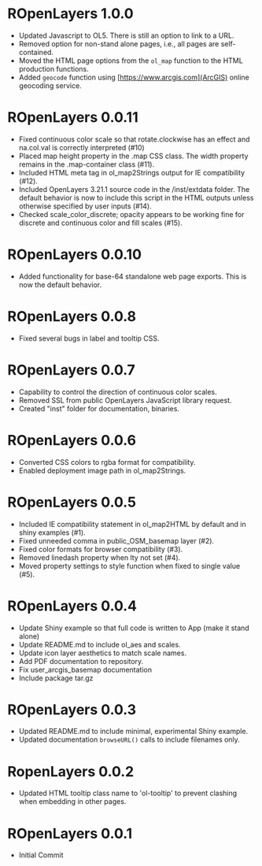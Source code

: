 # ROpenLayers 1.0.0

* Updated Javascript to OL5.  There is still an option to link to a URL.
* Removed option for non-stand alone pages, i.e., all pages are self-contained.
* Moved the HTML page options from the `ol_map` function to the HTML production functions.
* Added `geocode` function using [https://www.arcgis.com](ArcGIS) online geocoding service.

# ROpenLayers 0.0.11

* Fixed continuous color scale so that rotate.clockwise has an effect and na.col.val is correctly interpreted (#10)
* Placed map height property in the .map CSS class.  The width property remains in the .map-container class (#11).
* Included HTML meta tag in ol_map2Strings output for IE compatibility (#12).
* Included OpenLayers 3.21.1 source code in the /inst/extdata folder.  The default behavior is now to include this script in the HTML outputs unless otherwise specified by user inputs (#14).
* Checked scale_color_discrete; opacity appears to be working fine for discrete and continuous color and fill scales (#15).

# ROpenLayers 0.0.10

* Added functionality for base-64 standalone web page exports.  This is now the default behavior.

# ROpenLayers 0.0.8

* Fixed several bugs in label and tooltip CSS.

# ROpenLayers 0.0.7

* Capability to control the direction of continuous color scales.
* Removed SSL from public OpenLayers JavaScript library request.
* Created "inst" folder for documentation, binaries.

# ROpenLayers 0.0.6

* Converted CSS colors to rgba format for compatibility.
* Enabled deployment image path in ol_map2Strings.


# ROpenLayers 0.0.5

* Included IE compatibility statement in ol_map2HTML by default and in shiny examples (#1).
* Fixed unneeded comma in public_OSM_basemap layer (#2).
* Fixed color formats for browser compatibility (#3).
* Removed linedash property when lty not set (#4).
* Moved property settings to style function when fixed to single value (#5).

# ROpenLayers 0.0.4

* Update Shiny example so that full code is written to App (make it stand alone)
* Update README.md to include ol_aes and scales.
* Update icon layer aesthetics to match scale names.
* Add PDF documentation to repository.
* Fix user_arcgis_basemap documentation
* Include package tar.gz

# ROpenLayers 0.0.3

* Updated README.md to include minimal, experimental Shiny example.
* Updated documentation `browseURL()` calls to include filenames only.

# RopenLayers 0.0.2

* Updated HTML tooltip class name to 'ol-tooltip' to prevent clashing when embedding in other pages.

# ROpenLayers 0.0.1

* Initial Commit